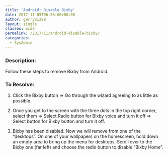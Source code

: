 ```yaml
---
title: 'Android: Disable Bixby'
date: 2017-11-05T06:56:06+00:00
author: gerryw1389
layout: single
classes: wide
permalink: /2017/11/android-disable-bixby/
categories:
  - SysAdmin
---
```

<!--more-->

### Description:

Follow these steps to remove Bixby from Android.

### To Resolve:

1. Click the Bixby button => Go through the wizard agreeing to as little as possible.

2. Once you get to the screen with the three dots in the top right corner, select them => Select Radio button for Bixby voice and turn it off => Select button for Bixby button and turn it off.

3. Bixby has been disabled. Now we will remove from one of the &#8220;desktops&#8221;. On one of your wallpapers on the homescreen, hold down an empty area to bring up the menu for desktops. Scroll over to the Bixby one (far left) and choose the radio button to disable &#8220;Bixby Home&#8221;.